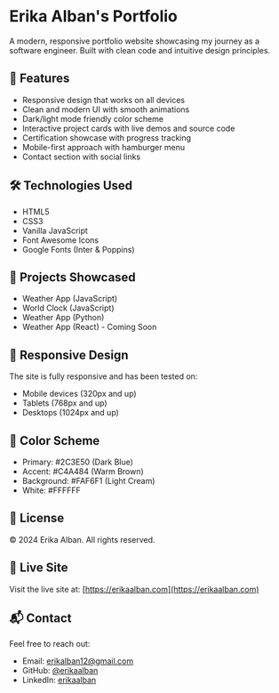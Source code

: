 # Erika Alban's Portfolio

A modern, responsive portfolio website showcasing my journey as a software engineer. Built with clean code and intuitive design principles.

## 🌟 Features

- Responsive design that works on all devices
- Clean and modern UI with smooth animations
- Dark/light mode friendly color scheme
- Interactive project cards with live demos and source code
- Certification showcase with progress tracking
- Mobile-first approach with hamburger menu
- Contact section with social links

## 🛠 Technologies Used

- HTML5
- CSS3
- Vanilla JavaScript
- Font Awesome Icons
- Google Fonts (Inter & Poppins)

## 🚀 Projects Showcased

- Weather App (JavaScript)
- World Clock (JavaScript)
- Weather App (Python)
- Weather App (React) - Coming Soon

## 📱 Responsive Design

The site is fully responsive and has been tested on:
- Mobile devices (320px and up)
- Tablets (768px and up)
- Desktops (1024px and up)

## 🎨 Color Scheme

- Primary: #2C3E50 (Dark Blue)
- Accent: #C4A484 (Warm Brown)
- Background: #FAF6F1 (Light Cream)
- White: #FFFFFF

## 📄 License

© 2024 Erika Alban. All rights reserved.

## 🔗 Live Site

Visit the live site at: [https://erikaalban.com](https://erikaalban.com)

## 📬 Contact

Feel free to reach out:
- Email: erikalban12@gmail.com
- GitHub: [@erikaalban](https://github.com/erikaalban)
- LinkedIn: [erikaalban](https://linkedin.com/in/erikaalban) 